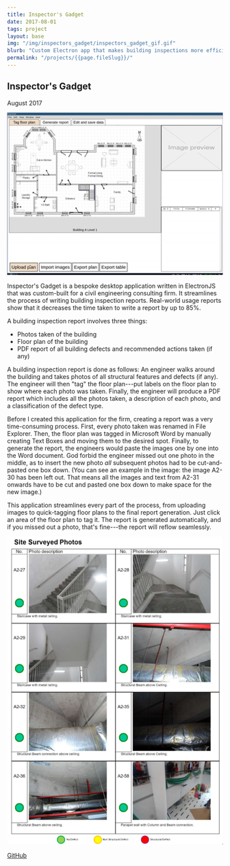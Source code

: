 ```yaml
---
title: Inspector's Gadget
date: 2017-08-01
tags: project
layout: base
img: "/img/inspectors_gadget/inspectors_gadget_gif.gif"
blurb: "Custom Electron app that makes building inspections more efficient"
permalink: "/projects/{{page.fileSlug}}/"
---
```


## Inspector's Gadget

August 2017

<img src="/img/inspectors_gadget/inspectors_gadget_gif.gif" width="600px">

Inspector's Gadget is a bespoke desktop application written in ElectronJS
that was custom-built for a civil engineering consulting firm. It streamlines
the process of writing building inspection reports. Real-world usage reports
show that it decreases the time taken to write a report by up to 85%.

A building inspection report involves three things:

- Photos taken of the building
- Floor plan of the building
- PDF report of all building defects and recommended actions taken (if any)

A building inspection report is done as follows: An engineer walks around
the building and takes photos of all structural features and defects (if
any). The engineer will then "tag" the floor plan---put labels on the floor
plan to show where each photo was taken. Finally, the engineer will produce
a PDF report which includes all the photos taken, a description of each photo,
and a classification of the defect type.

Before I created this application for the firm, creating a report was a very
time-consuming process. First, every photo taken was renamed in File Explorer.
Then, the floor plan was tagged in Microsoft Word by manually creating Text
Boxes and moving them to the desired spot. Finally, to generate the report, the
engineers would paste the images one by one into the Word document. God forbid
the engineer missed out one photo in the middle, as to insert the new photo
_all_ subsequent photos had to be cut-and-pasted one box down. (You can see an
example in the image: the image A2-30 has been left out. That means all the
images and text from A2-31 onwards have to be cut and pasted one box down to
make space for the new image.)

This application streamlines every part of the process, from uploading images
to quick-tagging floor plans to the final report generation. Just click an area
of the floor plan to tag it. The report is generated automatically, and if you
missed out a photo, that's fine---the report will reflow seamlessly.

![Inspector Gadget's UI to create a report](/img/inspectors_gadget/report.png)

[GitHub](https://github.com/lieuzhenghong/inspectors-gadget/)

